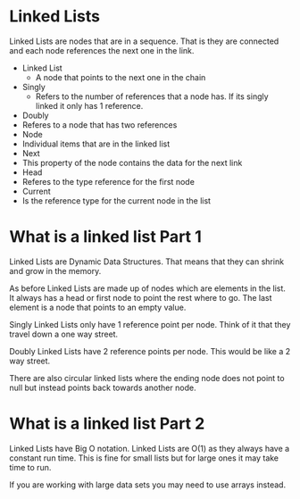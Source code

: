 

# Linked Lists  

Linked Lists are nodes that are in a sequence. That is they are connected and each node references the next one in the link. 

- Linked List
  - A node that points to the next one in the chain
- Singly
  - Refers to the number of references that a node has. If its singly linked it only has 1 reference.
 - Doubly
  - Referes to a node that has two references
 - Node
  - Individual items that are in the linked list
 - Next
  - This property of the node contains the data for the next link
 - Head
  - Referes to the type reference for the first node 
 - Current
  - Is the reference type for the current node in the list





# What is a linked list Part 1

Linked Lists are Dynamic Data Structures. That means that they can shrink and grow in the memory.

As before Linked Lists are made up of nodes which are elements in the list. 
It always has a head or first node to point the rest where to go. The last element is a node that points to an empty value. 

Singly Linked Lists only have 1 reference point per node. Think of it that they travel down a one way street. 

Doubly Linked Lists have 2 reference points per node. This would be like a 2 way street. 

There are also circular linked lists where the ending node does not point to null but instead points back towards another node. 


# What is a linked list Part 2

Linked Lists have Big O notation. Linked Lists are O(1) as they always have a constant run time. This is fine for small lists but for large ones it may take time to run. 

If you are working with large data sets you may need to use arrays instead. 
